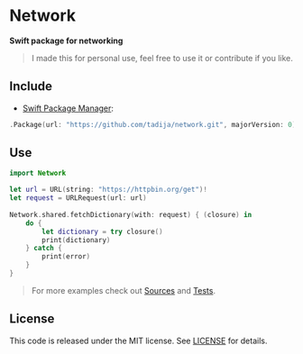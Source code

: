 # Network

**Swift package for networking**

> I made this for personal use, feel free to use it or contribute if you like.

## Include

- [Swift Package Manager](https://swift.org/package-manager/):

```swift
.Package(url: "https://github.com/tadija/network.git", majorVersion: 0)
```

## Use

```swift
import Network

let url = URL(string: "https://httpbin.org/get")!
let request = URLRequest(url: url)
    
Network.shared.fetchDictionary(with: request) { (closure) in
    do {
        let dictionary = try closure()
        print(dictionary)
    } catch {
        print(error)
    }
}
```

> For more examples check out [Sources](Sources) and [Tests](Tests).

## License
This code is released under the MIT license. See [LICENSE](LICENSE) for details.
